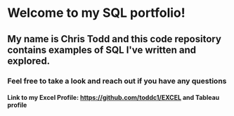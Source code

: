 # Welcome to my SQL portfolio! 
## My name is Chris Todd and this code repository contains examples of SQL I've written and explored. 
### Feel free to take a look and reach out if you have any questions
#### Link to my Excel Profile: https://github.com/toddc1/EXCEL and Tableau profile
